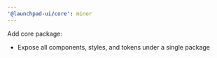 ```yaml
---
'@launchpad-ui/core': minor
---
```


Add core package:

- Expose all components, styles, and tokens under a single package
